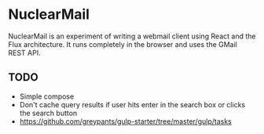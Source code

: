# NuclearMail
NuclearMail is an experiment of writing a webmail client using React and the Flux architecture. It runs completely in the browser and uses the GMail REST API.

## TODO

- Simple compose
- Don't cache query results if user hits enter in the search box or clicks the search button
- https://github.com/greypants/gulp-starter/tree/master/gulp/tasks
